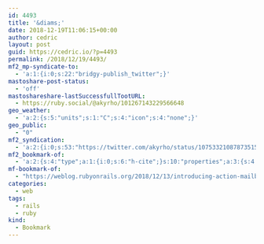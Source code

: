 ```yaml
---
id: 4493
title: '&diams;'
date: 2018-12-19T11:06:15+00:00
author: cedric
layout: post
guid: https://cedric.io/?p=4493
permalink: /2018/12/19/4493/
mf2_mp-syndicate-to:
  - 'a:1:{i:0;s:22:"bridgy-publish_twitter";}'
mastoshare-post-status:
  - 'off'
mastoshareshare-lastSuccessfullTootURL:
  - https://ruby.social/@akyrho/101267143229566648
geo_weather:
  - 'a:2:{s:5:"units";s:1:"C";s:4:"icon";s:4:"none";}'
geo_public:
  - "0"
mf2_syndication:
  - 'a:2:{i:0;s:53:"https://twitter.com/akyrho/status/1075332108787351553";i:1;s:46:"https://ruby.social/@akyrho/101267143229566648";}'
mf2_bookmark-of:
  - 'a:2:{s:4:"type";a:1:{i:0;s:6:"h-cite";}s:10:"properties";a:3:{s:4:"name";a:1:{i:0;s:38:"Introducing Action Mailbox for Rails 6";}s:3:"url";a:1:{i:0;s:81:"https://weblog.rubyonrails.org/2018/12/13/introducing-action-mailbox-for-rails-6/";}s:6:"author";a:2:{s:4:"type";a:1:{i:0;s:6:"h-card";}s:10:"properties";a:1:{s:4:"name";a:1:{i:0;s:3:"DHH";}}}}}'
mf-bookmark-of:
  - "https://weblog.rubyonrails.org/2018/12/13/introducing-action-mailbox-for-rails-6/"
categories:
  - web
tags:
  - rails
  - ruby
kind:
  - Bookmark
---
```

